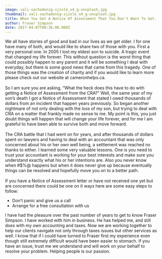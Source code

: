 ```yaml
---
image: vali-sachadonig-sjzxle_x4_g-unsplash.jpg
thumbnail: vali-sachadonig-sjzxle_x4_g-unsplash.jpg
title: When You Get A Notice Of Assessment That You Don't Want To Get.
author: Fraser Simpson
date: 2017-04-07T00:36:00.000Z
---
```

We all have stories of good and bad in our lives as we get older. I for one have many of both, and would like to share two of those with you. First a very personal one. In 2005 I lost my eldest son to suicide. A tragic event that changed my life forever. This without question is the worst thing that could possibly happen to any parent and it will be something I deal with everyday, but there is some good news that came from this tragedy. One of those things was the creation of charity and if you would like to learn more please check out our website at cameronhelps.ca.\
\
So I am sure you are asking, “What the heck does this have to do with getting a Notice of Assessment from the CRA?” Well, the same year of my son’s death I got a Notice of Assessment that stated I owed thousands of dollars from an incident that happen years previously. So began another nightmare of not only dealing with the loss of my son, but trying to deal with CRA on a matter that frankly made no sense to me. My point is this, you just doubt things will happen that will change your life forever, and for me I am grateful to have been able to survive both and move forward.\
\
The CRA battle that I had went on for years, and after thousands of dollars spent on lawyers and having to deal with an accountant that was only concerned about his or her own well being, a settlement was reached no thanks to either. I learned some very valuable lessons. One is you need to trust your accountant is working for your best interests and make sure you understand exactly what his or her intentions are. Also you never know when #$%@ happens but when it does never give up because eventually things can be resolved and hopefully move you on to a better path.\
\
If you have a Notice of Assessment letter or have not received one yet but are concerned there could be one on it ways here are some easy steps to follow:

* Don’t panic and give us a call
* Arrange for a free consultation with us

I have had the pleasure over the past number of years to get to know Fraser Simpson. I have worked with him in business. He has helped me, and still does with my own accounting and taxes. Now we are working together to help our clients navigate not only through taxes issues but other services as well. I know that if I could have turned to Fraser first my experience even though still extremely difficult would have been easier to stomach. If you have an issue, trust me we understand and will work on your behalf to resolve your problem. Helping people is our passion.